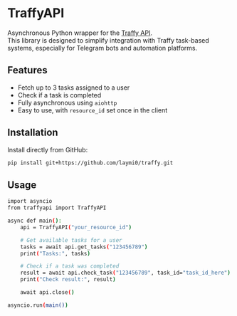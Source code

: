 # TraffyAPI

Asynchronous Python wrapper for the [Traffy API](https://api.traffy.site).  
This library is designed to simplify integration with Traffy task-based systems, especially for Telegram bots and automation platforms.

## Features

- Fetch up to 3 tasks assigned to a user  
- Check if a task is completed  
- Fully asynchronous using `aiohttp`  
- Easy to use, with `resource_id` set once in the client

## Installation

Install directly from GitHub:

```bash
pip install git+https://github.com/laymi0/traffy.git
```

## Usage

```bash
import asyncio
from traffyapi import TraffyAPI

async def main():
    api = TraffyAPI("your_resource_id")

    # Get available tasks for a user
    tasks = await api.get_tasks("123456789")
    print("Tasks:", tasks)

    # Check if a task was completed
    result = await api.check_task("123456789", task_id="task_id_here")
    print("Check result:", result)

    await api.close()

asyncio.run(main())
```